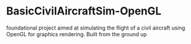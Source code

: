 # BasicCivilAircraftSim-OpenGL
foundational project aimed at simulating the flight of a civil aircraft using OpenGL for graphics rendering. Built from the ground up
